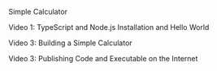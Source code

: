 Simple Calculator

Video 1: TypeScript and Node.js Installation and Hello World

Video 3: Building a Simple Calculator

Video 3: Publishing Code and Executable on the Internet
